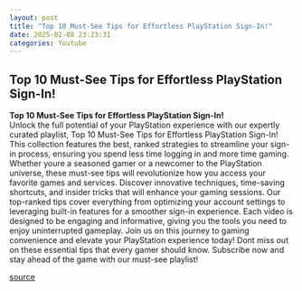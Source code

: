 ```yaml
---
layout: post
title: "Top 10 Must-See Tips for Effortless PlayStation Sign-In!"
date: 2025-02-08 23:23:31
categories: Youtube
---
```


## Top 10 Must-See Tips for Effortless PlayStation Sign-In!

**Top 10 Must-See Tips for Effortless PlayStation Sign-In!**  
Unlock the full potential of your PlayStation experience with our expertly curated playlist, Top 10 Must-See Tips for Effortless PlayStation Sign-In! This collection features the best, ranked strategies to streamline your sign-in process, ensuring you spend less time logging in and more time gaming.
Whether youre a seasoned gamer or a newcomer to the PlayStation universe, these must-see tips will revolutionize how you access your favorite games and services. Discover innovative techniques, time-saving shortcuts, and insider tricks that will enhance your gaming sessions. 
Our top-ranked tips cover everything from optimizing your account settings to leveraging built-in features for a smoother sign-in experience. Each video is designed to be engaging and informative, giving you the tools you need to enjoy uninterrupted gameplay.
Join us on this journey to gaming convenience and elevate your PlayStation experience today! Dont miss out on these essential tips that every gamer should know. Subscribe now and stay ahead of the game with our must-see playlist!

[source](https://www.youtube.com/playlist?list=PLcvMTWktND1wusxJOYOEGsavT5dMGAWda)